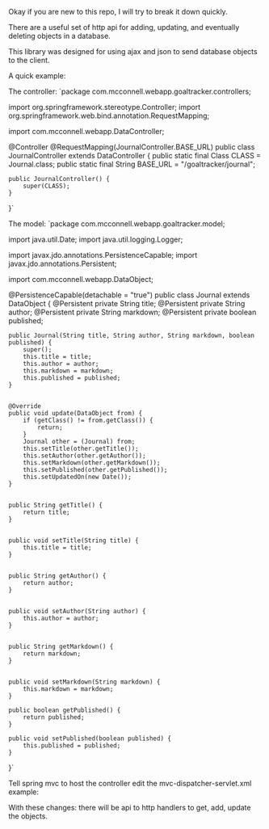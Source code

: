 Okay if you are new to this repo, I will try to break it down quickly.

There are a useful set of http api for adding, updating, and eventually deleting objects in a database.

This library was designed for using ajax and json to send database objects to the client. 

A quick example:

The controller:
`package com.mcconnell.webapp.goaltracker.controllers;

import org.springframework.stereotype.Controller;
import org.springframework.web.bind.annotation.RequestMapping;

import com.mcconnell.webapp.DataController;

@Controller
@RequestMapping(JournalController.BASE_URL)
public class JournalController extends DataController<Journal> {
	public static final Class<Journal> CLASS = Journal.class;
	public static final String BASE_URL = "/goaltracker/journal";

	public JournalController() {
		super(CLASS);
	}
}`

The model:
`package com.mcconnell.webapp.goaltracker.model;

import java.util.Date;
import java.util.logging.Logger;

import javax.jdo.annotations.PersistenceCapable;
import javax.jdo.annotations.Persistent;

import com.mcconnell.webapp.DataObject;

@PersistenceCapable(detachable = "true")
public class Journal extends DataObject {
	@Persistent
	private String title;
	@Persistent
	private String author;
	@Persistent
	private String markdown;
	@Persistent
	private boolean published;
	

	public Journal(String title, String author, String markdown, boolean published) {
		super();
		this.title = title;
		this.author = author;
		this.markdown = markdown;
		this.published = published;
	}


	@Override
	public void update(DataObject from) {
		if (getClass() != from.getClass()) {
			return;
		}
		Journal other = (Journal) from;
		this.setTitle(other.getTitle());
		this.setAuthor(other.getAuthor());
		this.setMarkdown(other.getMarkdown());
		this.setPublished(other.getPublished());
		this.setUpdatedOn(new Date());
	}


	public String getTitle() {
		return title;
	}


	public void setTitle(String title) {
		this.title = title;
	}


	public String getAuthor() {
		return author;
	}


	public void setAuthor(String author) {
		this.author = author;
	}


	public String getMarkdown() {
		return markdown;
	}


	public void setMarkdown(String markdown) {
		this.markdown = markdown;
	}

	public boolean getPublished() {
		return published;
	}

	public void setPublished(boolean published) {
		this.published = published;
	}

}`

Tell spring mvc to host the controller
edit the mvc-dispatcher-servlet.xml example:
<!-- Tell Spring to host controller -->
<bean class="com.mcconnell.webapp.goaltracker.controllers.JournalController" />

With these changes:
there will be api to http handlers to get, add, update the objects.

